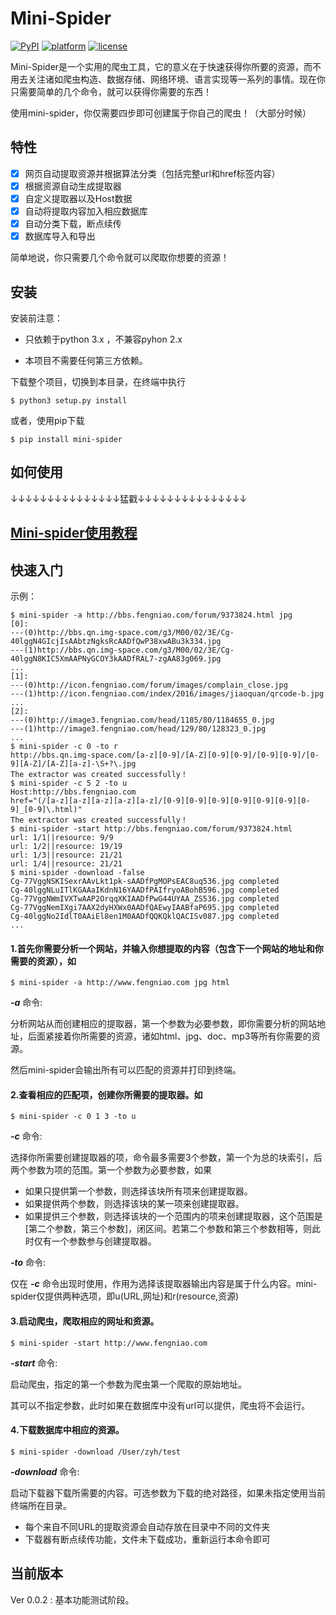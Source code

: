 # Mini-Spider

[![PyPI](https://img.shields.io/pypi/v/yagmail.svg?style=flat-square)](https://pypi.python.org/pypi/mini-spider/)
[![platform](https://img.shields.io/badge/python-3.5-green.svg)]()
[![license](https://img.shields.io/github/license/mashape/apistatus.svg?style=flat-square)](https://pypi.python.org/pypi/mini-spider/)

Mini-Spider是一个实用的爬虫工具，它的意义在于快速获得你所要的资源，而不用去关注诸如爬虫构造、数据存储、网络环境、语言实现等一系列的事情。现在你只需要简单的几个命令，就可以获得你需要的东西！

使用mini-spider，你仅需要四步即可创建属于你自己的爬虫！（大部分时候）

## 特性

- [x] 网页自动提取资源并根据算法分类（包括完整url和href标签内容）
- [x] 根据资源自动生成提取器
- [x] 自定义提取器以及Host数据
- [x] 自动将提取内容加入相应数据库
- [x] 自动分类下载，断点续传
- [x] 数据库导入和导出

简单地说，你只需要几个命令就可以爬取你想要的资源！



## 安装

安装前注意：

- 只依赖于python 3.x ，不兼容pyhon 2.x


- 本项目不需要任何第三方依赖。

 下载整个项目，切换到本目录，在终端中执行

```console
$ python3 setup.py install
```

或者，使用pip下载

```console
$ pip install mini-spider
```



## 如何使用

↓↓↓↓↓↓↓↓↓↓↓↓↓↓↓猛戳↓↓↓↓↓↓↓↓↓↓↓↓↓↓↓

## [Mini-spider使用教程](http://iamzyh.com/collection/)



## 快速入门

示例：

```console
$ mini-spider -a http://bbs.fengniao.com/forum/9373824.html jpg
[0]:
---(0)http://bbs.qn.img-space.com/g3/M00/02/3E/Cg-40lggN4GIcjIsAAbtzNgksRcAADfQwP38xwABu3k334.jpg
---(1)http://bbs.qn.img-space.com/g3/M00/02/3E/Cg-40lggN8KIC5XmAAPNyGCOY3kAADfRAL7-zgAA83g069.jpg
...
[1]:
---(0)http://icon.fengniao.com/forum/images/complain_close.jpg
---(1)http://icon.fengniao.com/index/2016/images/jiaoquan/qrcode-b.jpg
...
[2]:
---(0)http://image3.fengniao.com/head/1185/80/1184655_0.jpg
---(1)http://image3.fengniao.com/head/129/80/128323_0.jpg
...
$ mini-spider -c 0 -to r
http://bbs.qn.img-space.com/[a-z][0-9]/[A-Z][0-9][0-9]/[0-9][0-9]/[0-9][A-Z]/[A-Z][a-z]-\S+?\.jpg
The extractor was created successfully！
$ mini-spider -c 5 2 -to u
Host:http://bbs.fengniao.com
href="(/[a-z][a-z][a-z][a-z][a-z]/[0-9][0-9][0-9][0-9][0-9][0-9][0-9]_[0-9]\.html)"
The extractor was created successfully！
$ mini-spider -start http://bbs.fengniao.com/forum/9373824.html
url: 1/1||resource: 9/9
url: 1/2||resource: 19/19
url: 1/3||resource: 21/21
url: 1/4||resource: 21/21
$ mini-spider -download -false
Cg-77VggNSKISexrAAvLkt1pk-sAADfPgMOPsEAC8uq536.jpg completed            
Cg-40lggNLuITlKGAAaIKdnN16YAADfPAIfryoABohB596.jpg completed            
Cg-77VggNWmIVXTwAAP2OrqqXKIAADfPwG44UYAA_ZS536.jpg completed            
Cg-77VggNemIXgi7AAX2dyHXWx0AADfQAEwyIAABfaP695.jpg completed            
Cg-40lggNo2IdlT0AAiEl8en1M0AADfQQKQklQACISv087.jpg completed
...
```



#### **1.首先你需要分析一个网站，并输入你想提取的内容（包含下一个网站的地址和你需要的资源），如**

```
$ mini-spider -a http://www.fengniao.com jpg html
```

***-a*** 命令:

分析网站从而创建相应的提取器，第一个参数为必要参数，即你需要分析的网站地址，后面紧接着你所需要的资源，诸如html、jpg、doc、mp3等所有你需要的资源。

然后mini-spider会输出所有可以匹配的资源并打印到终端。

#### **2.查看相应的匹配项，创建你所需要的提取器。如**

```console
$ mini-spider -c 0 1 3 -to u
```

 ***-c*** 命令:

选择你所需要创建提取器的项，命令最多需要3个参数，第一个为总的块索引，后两个参数为项的范围。第一个参数为必要参数，如果

- 如果只提供第一个参数，则选择该块所有项来创建提取器。
- 如果提供两个参数，则选择该块的某一项来创建提取器。
- 如果提供三个参数，则选择该块的一个范围内的项来创建提取器，这个范围是[第二个参数，第三个参数]，闭区间。若第二个参数和第三个参数相等，则此时仅有一个参数参与创建提取器。

***-to*** 命令:

仅在 ***-c*** 命令出现时使用，作用为选择该提取器输出内容是属于什么内容。mini-spider仅提供两种选项，即u(URL,网址)和r(resource,资源)

#### **3.启动爬虫，爬取相应的网址和资源。**

```console
$ mini-spider -start http://www.fengniao.com
```

***-start*** 命令:

启动爬虫，指定的第一个参数为爬虫第一个爬取的原始地址。

其可以不指定参数，此时如果在数据库中没有url可以提供，爬虫将不会运行。

#### **4.下载数据库中相应的资源。**

```console
$ mini-spider -download /User/zyh/test
```

***-download*** 命令:

启动下载器下载所需要的内容。可选参数为下载的绝对路径，如果未指定使用当前终端所在目录。

- 每个来自不同URL的提取资源会自动存放在目录中不同的文件夹
- 下载器有断点续传功能，文件未下载成功，重新运行本命令即可

## 当前版本

Ver 0.0.2 : 基本功能测试阶段。
